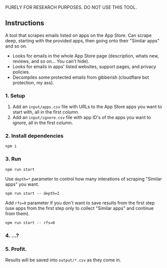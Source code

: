 PURELY FOR RESEARCH PURPOSES. DO NOT USE THIS TOOL.

## Instructions

A tool that scrapes emails listed on apps on the App Store. Can scrape deep, starting with the provided apps, then going onto their "Similar apps" and so on.

- Looks for emails in the whole App Store page (description, whats new, reviews, and so on... You can't hide).
- Looks for emails in apps' listed websites, support pages, and privacy policies.
- Decompiles some protected emails from gibberish (cloudflare bot protection, my ass).

### 1. Setup

1. Add an `input/apps.csv` file with URLs to the App Store apps you want to start with, all in the first column.
2. Add an `input/ignore.csv` file with app ID's of the apps you want to ignore, all in the first column.

### 2. Install dependencies

```
npm i
```

### 3. Run

```
npm run start
```

Use `depth=*` parameter to control how many interations of scraping "Similar apps" you want.
```
npm run start -- depth=2
```

Add `rfs=0` parameter if you don't want to save results from the first step (use apps from the first step only to collect "Similar apps" and continue from them).
```
npm run start -- rfs=0
```

### 4. ...?

### 5. Profit.

Results will be saved into `output/*.csv` as they come in.
